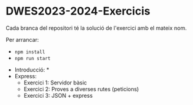 # DWES2023-2024-Exercicis

Cada branca del repositori té la solució de l'exercici amb el mateix nom.

Per arrancar:
- `npm install`
- `npm run start`


* Introducció:
    * 
* Express:
    * Exercici 1: Servidor bàsic
    * Exercici 2: Proves a diverses rutes (peticions)
    * Exercici 3: JSON + express
